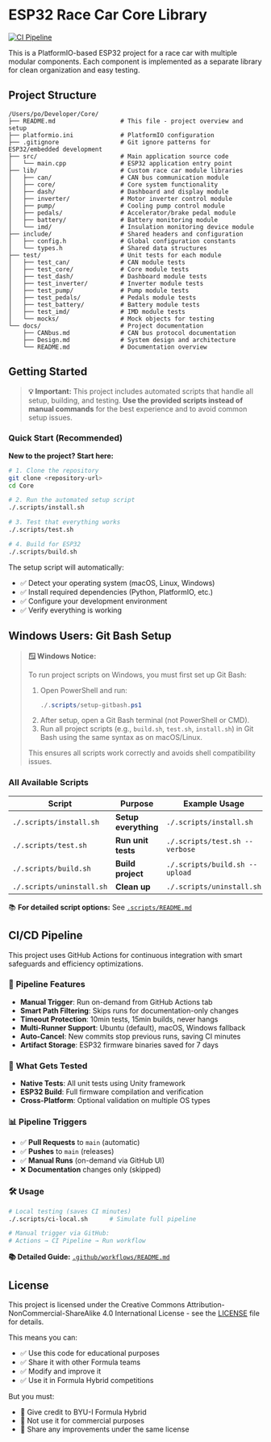# ESP32 Race Car Core Library

[![CI Pipeline](https://github.com/byui-formula-hybrid/Core/actions/workflows/ci.yml/badge.svg)](https://github.com/byui-formula-hybrid/Core/actions/workflows/ci.yml)

This is a PlatformIO-based ESP32 project for a race car with multiple modular components. Each component is implemented as a separate library for clean organization and easy testing.

## Project Structure

```
/Users/po/Developer/Core/
├── README.md                  # This file - project overview and setup
├── platformio.ini             # PlatformIO configuration 
├── .gitignore                 # Git ignore patterns for ESP32/embedded development
├── src/                       # Main application source code
│   └── main.cpp               # ESP32 application entry point
├── lib/                       # Custom race car module libraries
│   ├── can/                   # CAN bus communication module
│   ├── core/                  # Core system functionality
│   ├── dash/                  # Dashboard and display module
│   ├── inverter/              # Motor inverter control module
│   ├── pump/                  # Cooling pump control module
│   ├── pedals/                # Accelerator/brake pedal module
│   ├── battery/               # Battery monitoring module
│   └── imd/                   # Insulation monitoring device module
├── include/                   # Shared headers and configuration
│   ├── config.h               # Global configuration constants
│   └── types.h                # Shared data structures
├── test/                      # Unit tests for each module
│   ├── test_can/              # CAN module tests
│   ├── test_core/             # Core module tests
│   ├── test_dash/             # Dashboard module tests
│   ├── test_inverter/         # Inverter module tests
│   ├── test_pump/             # Pump module tests
│   ├── test_pedals/           # Pedals module tests
│   ├── test_battery/          # Battery module tests
│   ├── test_imd/              # IMD module tests
│   └── mocks/                 # Mock objects for testing
└── docs/                      # Project documentation
    ├── CANbus.md              # CAN bus protocol documentation
    ├── Design.md              # System design and architecture
    └── README.md              # Documentation overview
```

## Getting Started

> **💡 Important:** This project includes automated scripts that handle all setup, building, and testing. **Use the provided scripts instead of manual commands** for the best experience and to avoid common setup issues.

### Quick Start (Recommended)

**New to the project? Start here:**

```bash
# 1. Clone the repository
git clone <repository-url>
cd Core

# 2. Run the automated setup script
./.scripts/install.sh

# 3. Test that everything works
./.scripts/test.sh

# 4. Build for ESP32
./.scripts/build.sh
```

The setup script will automatically:
- ✅ Detect your operating system (macOS, Linux, Windows)
- ✅ Install required dependencies (Python, PlatformIO, etc.)
- ✅ Configure your development environment
- ✅ Verify everything is working

## Windows Users: Git Bash Setup

> **🪟 Windows Notice:**
>
> To run project scripts on Windows, you must first set up Git Bash:
>
> 1. Open PowerShell and run:
>    ```powershell
>    ./.scripts/setup-gitbash.ps1
>    ```
> 2. After setup, open a Git Bash terminal (not PowerShell or CMD).
> 3. Run all project scripts (e.g., `build.sh`, `test.sh`, `install.sh`) in Git Bash using the same syntax as on macOS/Linux.
>
> This ensures all scripts work correctly and avoids shell compatibility issues.

### All Available Scripts

| Script | Purpose | Example Usage |
|--------|---------|---------------|
| `./.scripts/install.sh` | **Setup everything** | `./.scripts/install.sh` |
| `./.scripts/test.sh` | **Run unit tests** | `./.scripts/test.sh --verbose` |
| `./.scripts/build.sh` | **Build project** | `./.scripts/build.sh --upload` |
| `./.scripts/uninstall.sh` | **Clean up** | `./.scripts/uninstall.sh` |

📚 **For detailed script options:** See [`.scripts/README.md`](.scripts/README.md)

## CI/CD Pipeline

This project uses GitHub Actions for continuous integration with smart safeguards and efficiency optimizations.

### 🚀 **Pipeline Features**
- **Manual Trigger**: Run on-demand from GitHub Actions tab
- **Smart Path Filtering**: Skips runs for documentation-only changes  
- **Timeout Protection**: 10min tests, 15min builds, never hangs
- **Multi-Runner Support**: Ubuntu (default), macOS, Windows fallback
- **Auto-Cancel**: New commits stop previous runs, saving CI minutes
- **Artifact Storage**: ESP32 firmware binaries saved for 7 days

### 🧪 **What Gets Tested**
- **Native Tests**: All unit tests using Unity framework
- **ESP32 Build**: Full firmware compilation and verification
- **Cross-Platform**: Optional validation on multiple OS types

### 📊 **Pipeline Triggers**
- ✅ **Pull Requests** to `main` (automatic)
- ✅ **Pushes** to `main` (releases)  
- ✅ **Manual Runs** (on-demand via GitHub UI)
- ❌ **Documentation** changes only (skipped)

### 🛠️ **Usage**
```bash
# Local testing (saves CI minutes)
./.scripts/ci-local.sh      # Simulate full pipeline

# Manual trigger via GitHub:
# Actions → CI Pipeline → Run workflow
```

**📚 Detailed Guide:** [`.github/workflows/README.md`](.github/workflows/README.md)

## License

This project is licensed under the Creative Commons Attribution-NonCommercial-ShareAlike 4.0 International License - see the [LICENSE](LICENSE) file for details.

This means you can:
- ✅ Use this code for educational purposes
- ✅ Share it with other Formula teams
- ✅ Modify and improve it
- ✅ Use it in Formula Hybrid competitions

But you must:
- 📝 Give credit to BYU-I Formula Hybrid
- 🚫 Not use it for commercial purposes
- 🔄 Share any improvements under the same license
